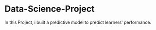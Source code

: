 # Data-Science-Project
In this Project, i built a predictive model to predict learners' performance.
